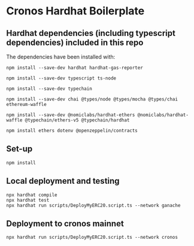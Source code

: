 # Cronos Hardhat Boilerplate

## Hardhat dependencies (including typescript dependencies) included in this repo

The dependencies have been installed with:

```shell
npm install --save-dev hardhat hardhat-gas-reporter

npm install --save-dev typescript ts-node

npm install --save-dev typechain

npm install --save-dev chai @types/node @types/mocha @types/chai ethereum-waffle

npm install --save-dev @nomiclabs/hardhat-ethers @nomiclabs/hardhat-waffle @typechain/ethers-v5 @typechain/hardhat

npm install ethers dotenv @openzeppelin/contracts
```

## Set-up

```shell
npm install
```

## Local deployment and testing

```shell
npx hardhat compile
npx hardhat test
npx hardhat run scripts/DeployMyERC20.script.ts --network ganache
```

## Deployment to cronos mainnet

```shell
npx hardhat run scripts/DeployMyERC20.script.ts --network cronos
```
